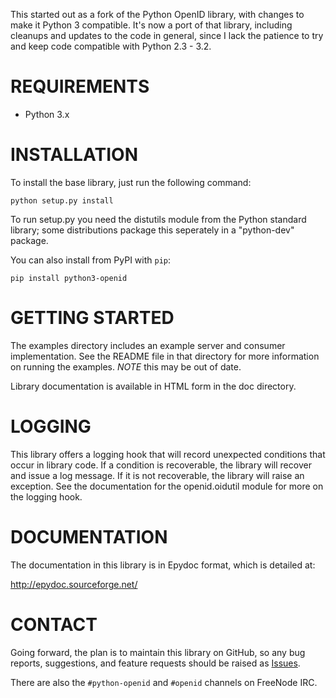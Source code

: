 This started out as a fork of the Python OpenID library, with changes
to make it Python 3 compatible. It's now a port of that library, including
cleanups and updates to the code in general, since I lack the patience to try and keep code compatible with Python 2.3 - 3.2.


# REQUIREMENTS

 - Python 3.x

# INSTALLATION

To install the base library, just run the following command:

    python setup.py install

To run setup.py you need the distutils module from the Python standard
library; some distributions package this seperately in a "python-dev"
package.

You can also install from PyPI with `pip`:

    pip install python3-openid


# GETTING STARTED

The examples directory includes an example server and consumer
implementation.  See the README file in that directory for more
information on running the examples. *NOTE* this may be out of date.

Library documentation is available in HTML form in the doc directory.

# LOGGING

This library offers a logging hook that will record unexpected
conditions that occur in library code. If a condition is recoverable,
the library will recover and issue a log message. If it is not
recoverable, the library will raise an exception. See the
documentation for the openid.oidutil module for more on the logging
hook.

# DOCUMENTATION

The documentation in this library is in Epydoc format, which is
detailed at:

  http://epydoc.sourceforge.net/

# CONTACT

Going forward, the plan is to maintain this library on GitHub, so any bug
reports, suggestions, and feature requests should be raised as [Issues](issues).

There are also the `#python-openid` and `#openid` channels on FreeNode IRC.
